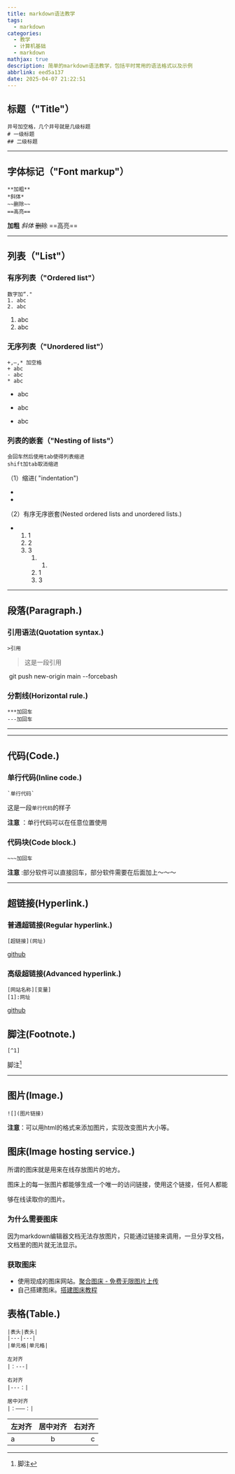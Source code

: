 ```yaml
---
title: markdown语法教学
tags:
  - markdown
categories:
  - 教学
  - 计算机基础
  - markdown
mathjax: true
description: 简单的markdown语法教学，包括平时常用的语法格式以及示例
abbrlink: eed5a137
date: 2025-04-07 21:22:51
---
```

## 标题（"Title"）

~~~
井号加空格，几个井号就是几级标题 
# 一级标题
## 二级标题
~~~



***

## 字体标记（"Font markup"）

~~~ 
**加粗**
*斜体*
~~删除~~
==高亮==
~~~

**加粗**  *斜体*  ~~删除~~  ==高亮== 

***

## 列表（"List"）

###  有序列表（"Ordered list"）

~~~
数字加“."
1. abc
2. abc
~~~

1. abc
2. abc

### 无序列表（"Unordered list"）

~~~
+,—,* 加空格
+ abc
- abc
* abc
~~~

+ abc

- abc

* abc



### 列表的嵌套（"Nesting of lists"）

~~~
会回车然后使用tab使得列表缩进
shift加tab取消缩进
~~~

（1）缩进( "indentation")

* 

  * 

  


（2）有序无序嵌套(Nested ordered lists and unordered lists.)

* 1. 1
  2. 2
  3. 3
     1. 1.
     2. 1
     3. 3



***



## 段落(Paragraph.)



### 引用语法(Quotation syntax.)

~~~ 
>引用
~~~

> 这是一段引用

 git push new-origin main --forcebash


### 分割线(Horizontal rule.)

~~~
***加回车
---加回车
~~~

***

***

## 代码(Code.)

### 单行代码(Inline code.)

~~~
`单行代码`
~~~

这是一段`单行代码`的样子

**注意** ：单行代码可以在任意位置使用

### 代码块(Code block.)

~~~
~~~加回车
~~~

**注意** :部分软件可以直接回车，部分软件需要在后面加上～～～

***





## 超链接(Hyperlink.)

### 普通超链接(Regular hyperlink.)

~~~
[超链接](网址)
~~~

[github](https://github.com/)

### 高级超链接(Advanced hyperlink.)

~~~
[网站名称][变量]
[1]:网址
~~~

[github][1]

[1]:https://github.com/

## 脚注(Footnote.)

~~~
[^1]
~~~

脚注[^1]

[^1]: 脚注





***

## 图片(Image.)

~~~
![](图片链接)
~~~



**注意**：可以用html的格式来添加图片，实现改变图片大小等。

## 图床(Image hosting service.)

所谓的图床就是⽤来在线存放图片的地方。

图床上的每⼀张图⽚都能够⽣成⼀个唯⼀的访问链接，使⽤这个链接，任何⼈都能

够在线读取你的图⽚。

### 为什么需要图床

因为markdown编辑器文档无法存放图片，只能通过链接来调用，一旦分享文档，文档里的图片就无法显示。

### 获取图床

* 使用现成的图床网站。[聚合图床 - 免费无限图片上传 ](https://www.superbed.cn/)
* 自己搭建图床。[搭建图床教程](https://moshiqiqian.github.io/post/7d6919a5.html)



## 表格(Table.)

~~~
|表头|表头|
|---|---|
|单元格|单元格|
~~~

~~~
左对齐
|：---|
~~~

~~~
右对齐
|---：|
~~~

~~~
居中对齐
|：———：|
~~~

| 左对齐 | 居中对齐 | 右对齐 |
| :----- | :------: | -----: |
| a      |    b     |      c |



